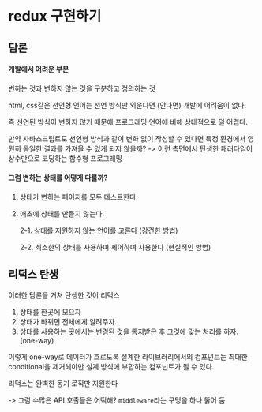 # redux 구현하기

## 담론

#### 개발에서 어려운 부분

변하는 것과 변하지 않는 것을 구분하고 정의하는 것

html, css같은 선언형 언어는 선언 방식만 외운다면 (안다면) 개발에 어려움이 없다.

즉 선언된 방식이 변하지 않기 때문에 프로그래밍 언어에 비해 상대적으로 덜 어렵다.

만약 자바스크립트도 선언형 방식과 같이 변화 없이 작성할 수 있다면 특정 환경에서 영원히 동일한 결과를 가져올 수 있게 되지 않을까? -> 이런 측면에서 탄생한 패러다임이 상수만으로 코딩하는 함수형 프로그래밍

#### 그럼 변하는 상태를 어떻게 다룰까?

1. 상태가 변하는 페이지를 모두 테스트한다

2. 애초에 상태를 만들지 않는다.

   2-1. 상태를 지원하지 않는 언어를 고른다 (강건한 방법)

   2-2. 최소한의 상태를 사용하며 제어하며 사용한다 (현실적인 방법)

## 리덕스 탄생

이러한 담론을 거쳐 탄생한 것이 리덕스

1. 상태를 한곳에 모으자
2. 상태가 바뀌면 전체에게 알려주자.
3. 상태를 사용하는 곳에서는 변경된 것을 통지받은 후 그것에 맞는 처리를 하자. (one-way)

이렇게 one-way로 데이터가 흐르도록 설계한 라이브러리에서의 컴포넌트는 최대한 conditional을 제거헤야만 설계 방식에 부합하는 컴포넌트가 될 수 있다.

리덕스는 완벽한 동기 로직만 지원한다

-> 그럼 수많은 API 호출들은 어떡해? `middleware`라는 구멍을 하나 뚫어 둠

